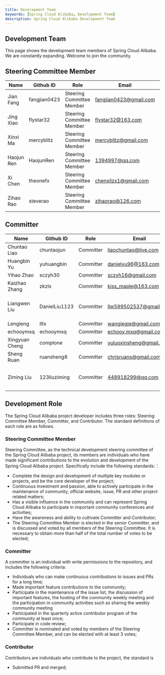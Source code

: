 ```yaml
---
title: Development Team
keywords: [Spring Cloud Alibaba, Development Team]
description: Spring Cloud Alibaba Development Team
---
```


## Development Team

This page shows the development team members of Spring Cloud Alibaba. We are constantly expanding. Welcome to join the community.

## Steering Committee Member

| Name       | Github ID    | Role                      | Email                  | Company           |
| ---------- | ------------ | ------------------------- | ---------------------- | ----------------- |
| Jian Fang  | fangjian0423 | Steering Committee Member | fangjian0423@gmail.com | Zoom              |
| Jing Xiao  | flystar32    | Steering Committee Member | flystar32@163.com      | Alibaba           |
| Xinxi Ma   | mercyblitz   | Steering Committee Member | mercyblitz@gmail.com   | Freelance         |
| Haojun Ren | HaojunRen    | Steering Committee Member | 1394997@qq.com         | Nepxion Community |
| Xi Chen    | theonefx     | Steering Committee Member | chenxilzx1@gmail.com   | Alibaba           |
| Zihao Rao  | steverao     | Steering Committee Member | zihaorao@126.com       | Alibaba           |

## Committer

| Name           | Github ID     | Role      | Email                   | Company                               |
| -------------- | ------------- | --------- | ----------------------- | ------------------------------------- |
| Chuntao Liao   | chuntaojun    | Committer | liaochuntao@live.com    | Tencent                               |
| Huangbin Yu    | yuhuangbin    | Committer | danielyu96@163.com      | ~                                     |
| Yihao Zhao     | sczyh30       | Committer | sczyh16@gmail.com       | Alibaba                               |
| Kaizhao Zhang  | zkzlx         | Committer | kiss_maple@163.com      | Poizon                                |
| Liangwen Liu   | DanielLiu1123 | Committer | llw599502537@gmail.com  | Shenzhen Mengshi Technology Co., Ltd. |
| Lengleng       | lltx          | Committer | wangiegie@gmail.com     | ~                                     |
| echooymxq      | echooymxq     | Committer | echooy.mxq@gmail.com    | ~                                     |
| Xingyuan Cheng | complone      | Committer | yuluoxinsheng@gmail.com | ~                                     |
| Sheng Ruan     | ruansheng8    | Committer | chrisruans@gmail.com    | ZoeSoft                               |
| Ziming Liu     | 123liuziming  | Committer | 448918299@qq.com        | Graduate student at Peking University |

## Development Role

The Spring Cloud Alibaba project developer includes three roles: Steering Committee Member, Committer, and Contributor. The standard definitions of each role are as follows.

### Steering Committee Member

Steering Committee, as the technical development steering committee of the Spring Cloud Alibaba project, its members are individuals who have made significant contributions to the evolution and development of the Spring Cloud Alibaba project. Specifically include the following standards:：

- Complete the design and development of multiple key modules or projects, and be the core developer of the project;
- Continuous investment and passion, able to actively participate in the maintenance of community, official website, issue, PR and other project related matters;
- Has a visible influence in the community and can represent Spring Cloud Alibaba to participate in important community conferences and activities;
- Have the awareness and ability to cultivate Committer and Contributor;
- The Steering Committee Member is elected in the senior Committer, and is discussed and voted by all members of the Steering Committee. It is necessary to obtain more than half of the total number of votes to be elected;

### Committer

A committer is an individual with write permissions to the repository, and includes the following criteria:

- Individuals who can make continuous contributions to issues and PRs for a long time;
- Made important feature contributions to the community;
- Participate in the maintenance of the issue list, the discussion of important features, the hosting of the community weekly meeting and the participation in community activities such as sharing the weekly community meeting
- Participated in the quarterly active contributor program of the community at least once;
- Participate in code review;
- Committer is nominated and voted by members of the Steering Committee Member, and can be elected with at least 3 votes;

### Contributor

Contributors are individuals who contribute to the project, the standard is

- Submitted PR and merged;
